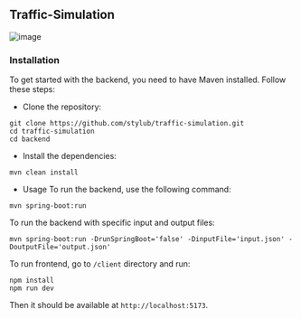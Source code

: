 ## Traffic-Simulation
![image](https://github.com/user-attachments/assets/67f53011-69ec-4ec9-9d02-3640a1c5b47f)


### Installation


To get started with the backend, you need to have Maven installed. Follow these steps:

* Clone the repository:
```
git clone https://github.com/stylub/traffic-simulation.git
cd traffic-simulation
cd backend
```
* Install the dependencies:
```
mvn clean install
```
* Usage
To run the backend, use the following command:
```
mvn spring-boot:run
```
To run the backend with specific input and output files:
```
mvn spring-boot:run -DrunSpringBoot='false' -DinputFile='input.json' -DoutputFile='output.json'
```

To run frontend, go to `/client` directory and run:
```
npm install
npm run dev
```
Then it should be available at `http://localhost:5173`.
